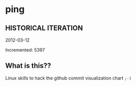 # ping

## HISTORICAL ITERATION
2012-03-12

Incremented: 5397

## What is this?? 
Linux skills to hack the github commit visualization chart `;-)`
